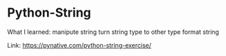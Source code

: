 # Python-String
What I learned:
manipute string
turn string type to other type
format string

Link: https://pynative.com/python-string-exercise/
